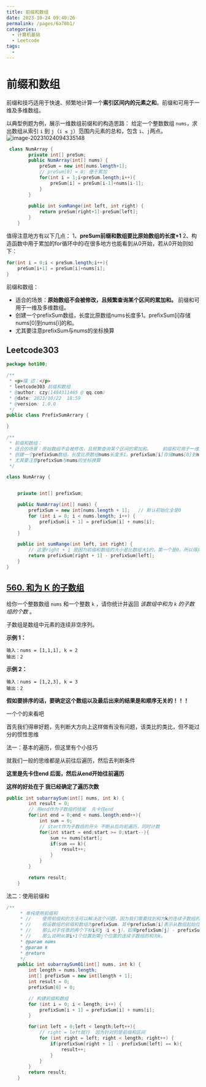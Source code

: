 ```yaml
---
title: 前缀和数组
date: 2023-10-24 09:40:26
permalink: /pages/6a70b1/
categories:
  - 计算机基础
  - Leetcode
tags:
  - 
---
```

# 前缀和数组



前缀和技巧适⽤于快速、频繁地计算⼀个**索引区间内的元素之和**。前缀和可用于一维及多维数组。

以典型例题为例，展示一维数组前缀和的构造思路：
给定一个整数数组 `nums`，求出数组从索引 `i` 到 `j`（`i ≤ j`）范围内元素的总和，包含 `i`、`j`两点。
![image-20231024094335148](https://czynotebook.oss-cn-beijing.aliyuncs.com/notebook/image-20231024094335148.png)

```java
 class NumArray {
	    private int[] preSum;
	    public NumArray(int[] nums) {
	        preSum = new int[nums.length+1];
	        // preSum[0] = 0; 便于累加
	        for(int i = 1;i<preSum.length;i++){
	            preSum[i] = preSum[i-1]+nums[i-1];
	        }
	    }
    
	    public int sumRange(int left, int right) {
	        return preSum[right+1]-preSum[left];
	    }
    }	

```





值得注意地方有以下几点：
1、**preSum前缀和数组要比原始数组的长度+1**
2、构造函数中用于累加的for循环中的i在很多地方也能看到从0开始，若从0开始则如下：

```java
for(int i = 0;i < preSum.length;i++){
	preSum[i+1] = preSum[i]+nums[i];
}
```



前缀和数组：
 * 适合的场景：**原始数组不会被修改，且频繁查询某个区间的累加和。**    前缀和可用于一维及多维数组。
 * 创建一个prefixSum数组，长度比原数组nums长度多1。prefixSum[i]存储nums[0]到nums[i]的和。
 * 尤其要注意prefixSum与nums的坐标换算



## Leetcode303

```java
package hot100;

/**
 * <p>描 述：</p>
 * leetcode303 前缀和数组
 * @author: czy(1484311465 @ qq.com)
 * @date: 2023/10/22  18:59
 * @version: 1.0.0
 */
public class PrefixSumArrary {

}

/**
 * 前缀和数组：
 * 适合的场景：原始数组不会被修改，且频繁查询某个区间的累加和。    前缀和可用于一维及多维数组。
 * 创建一个prefixSum数组，长度比原数组nums长度多1。prefixSum[i]存储nums[0]到nums[i]的和。
 * 尤其要注意prefixSum与nums的坐标换算
 */

class NumArray {


    private int[] prefixSum;

    public NumArray(int[] nums) {
        prefixSum = new int[nums.length + 1];   // 默认初始化全是0
        for (int i = 0; i < nums.length; i++) {
            prefixSum[i + 1] = prefixSum[i] + nums[i];
        }
    }

    public int sumRange(int left, int right) {
        // 这里right + 1 是因为前缀和数组的大小是比数组大1的，第一个是0，所以得向后移动一位
        return prefixSum[right + 1] - prefixSum[left];
    }
}
```







## [560. 和为 K 的子数组](https://leetcode.cn/problems/subarray-sum-equals-k/)

给你一个整数数组 `nums` 和一个整数 `k` ，请你统计并返回 *该数组中和为 `k` 的子数组的个数* 。

子数组是数组中元素的连续非空序列。

 

**示例 1：**

```
输入：nums = [1,1,1], k = 2
输出：2
```

**示例 2：**

```
输入：nums = [1,2,3], k = 3
输出：2
```



**假如要排序的话，要确定这个数组以及最后出来的结果是和顺序无关的！！！**





一个个的来看吧

首先我们得审好题，先判断大方向上这样做有没有问题，该类比的类比，但不能过分的惯性思维



法一：基本的遍历，但这里有个小技巧

就我们一般的思维都是从前往后遍历，然后去判断条件

**这里是先卡住end 后面，然后从end开始往前遍历**

**这样的好处在于  我已经确定了遍历次数**

```java
public int subarraySum(int[] nums, int k) {
        int result = 0;
        // 用end作为子数组的结尾  先卡住end
        for(int end = 0;end < nums.length;end++){
            int sum = 0;
            // start作为子数组的开头 不断从后向前遍历，同时计数
            for(int start = end;start >= 0;start--){
                sum += nums[start];
                if(sum == k){
                    result++;
                }
            }
        }

        return result;
    }
```





法二：使用前缀和

```java
/**
     * 单纯使用前缀和
     * //    使用前缀和的方法可以解决这个问题，因为我们需要找到和为k的连续子数组的个数。通过计算前缀和，我们可以将问题转化为求解两个前缀和之差等于k的情况。
     * //    假设数组的前缀和数组为prefixSum，其中prefixSum[i]表示从数组起始位置到第i个位置的元素之和。
     * //    那么对于任意的两个下标i和j（i < j），如果prefixSum[j] - prefixSum[i] = k，即从第i个位置到第j个位置的元素之和等于k，
     * //    那么说明从第i+1个位置到第j个位置的连续子数组的和为k。
     * @param nums
     * @param k
     * @return
     */
    public int subarraySum01(int[] nums, int k) {
        int length = nums.length;
        int[] prefixSum = new int[length + 1];
        int result = 0;
        prefixSum[0] = 0;

        // 构建前缀和数组
        for (int i = 0; i < length; i++) {
            prefixSum[i + 1] = prefixSum[i] + nums[i];
        }

        for(int left = 0;left < length;left++){
            // right = left就行  因为针对的是前缀和区间
            for (int right = left; right < length; right++) {
                if(prefixSum[right + 1] - prefixSum[left] == k){
                    result++;
                }
            }
        }
        return result;
    }
```






